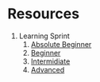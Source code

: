 # Resources
1. Learning Sprint
      1. [Absolute Beginner](LearningSprint1/AbsoluteBeginner.md)
      2. [Beginner]()
      3. [Intermidiate]()
      4. [Advanced](LearningSprint1/Advanced.md)
